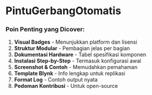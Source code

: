 # PintuGerbangOtomatis


### Poin Penting yang Dicover:
1. **Visual Badges** - Menunjukkan platform dan lisensi
2. **Struktur Modular** - Pembagian jelas per bagian
3. **Dokumentasi Hardware** - Tabel spesifikasi komponen
4. **Instalasi Step-by-Step** - Termasuk konfigurasi awal
5. **Screenshot & Contoh** - Memudahkan pemahaman
6. **Template Blynk** - Info lengkap untuk replikasi
7. **Format Log** - Contoh output nyata
8. **Pedoman Kontribusi** - Untuk open-source

